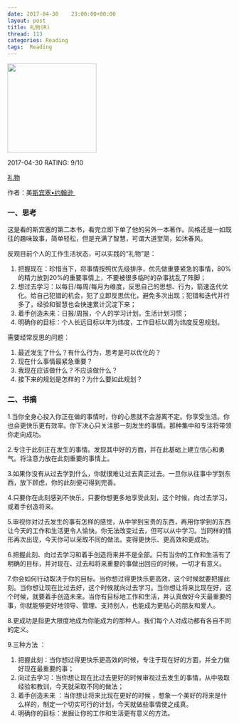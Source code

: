 ```yaml
---
date: 2017-04-30    23:00:00+00:00
layout: post
title: 礼物(R)
thread: 113
categories: Reading
tags:  Reading
---
```


<img src="https://images-cn.ssl-images-amazon.com/images/I/51RCH1FUBeL.jpg" width="200" />

2017-04-30 RATING:  9/10

[礼物][1]

作者：美[斯宾塞•约翰逊 ][2]

### 一、思考
这是看的斯宾塞的第二本书，看完立即下单了他的另外一本著作。风格还是一如既往的趣味故事，简单轻松，但是充满了智慧，可谓大道至简，如沐春风。

反观目前个人的工作生活状态，可以实践的“礼物”是：
1. 把握现在：珍惜当下，将事情按照优先级排序，优先做重要紧急的事情，80%的精力放到20%的重要事情上，不要被很多临时的杂事扰乱了阵脚；
2. 想过去学习：以每日/每周/每月为维度，反思自己的思想、行为，箭速迭代优化。给自己犯错的机会，犯了立即反思优化，避免多次出现；犯错和迭代并行多了，经验和智慧也会快速累计沉淀下来；
3. 着手创造未来：日报/周报，个人的学习计划，生活计划习惯；
4. 明确你的目标：个人长远目标以年为纬度，工作目标以周为纬度反思规划。

需要经常反思的问题：
1. 最近发生了什么？有什么行为，思考是可以优化的？
2. 现在什么事情最紧急重要？
3. 我现在应该做什么？不应该做什么？
4. 接下来的规划是怎样的？为什么要如此规划？

### 二、书摘

1.当你全身心投入你正在做的事情时，你的心思就不会游离不定。你享受生活。你也会更快乐更有效率。你下决心只关注那一刻发生的事情。那种集中和专注将带领你走向成功。
  
2.专注于此刻正在发生的事情。发现其中好的方面，并在此基础上建立信心和勇气。将注意力放在此刻重要的事情上。

3.如果你没有从过去学到什么，你就很难让过去真正过去。一旦你从往事中学到东西，放下顾虑，你的此刻便可得到完善。

4.只要你在此刻感到不快乐，只要你想更多地享受此刻，这个时候，向过去学习，或着手创造将来。

5.审视你对过去发生的事有怎样的感觉，从中学到宝贵的东西，再用你学到的东西让今天的工作和生活更令人愉快。你无法改变过去，但可以从中学习。当同样的情形再次出现，今天你可以采取不同的做法。变得更快乐、更高效和更成功。

6.把握此刻、向过去学习和着手创造将来并不是全部。只有当你的工作和生活有了明确的目标，并对现在、过去和将来重要的事做出回应的时候，一切才有意义。

7.你会如何行动取决于你的目标。当你想过得更快乐更高效，这个时候就要把握此刻。当你想让现在比过去好，这个时候就向过去学习。当你想让将来比现在好，这个时候，就要着手创造未来。当你有目标地工作和生活，并认真做好今天最重要的事，你就能够更好地领导、管理、支持别人，也能成为更贴心的朋友和爱人。

8.更成功是指更大限度地成为你能成为的那种人。我们每个人对成功都有各自不同的定义。

9.三种方法 ：
1. 把握此刻：当你想过得更快乐更高效的时候，专注于现在好的方面，并全力做好现在最重要的事；
2. 向过去学习：当你想让现在比过去更好的时候审视过去发生的事情，从中吸取经验和教训，今天就采取不同的做法；	
3. 着手创造未来 ：当你想让将来比现在更好的时候 ，想象一个美好的将来是什么样的，制定一个切实可行的计划，今天就做些事情使之成真。
4. 明确你的目标：发掘让你的工作和生活更有意义的方法。
































[1]:	https://www.amazon.cn/%E5%9B%BE%E4%B9%A6/dp/B00B4L6UQC
[2]:	%E4%B8%89%E8%8A%82%E8%AF%BE
